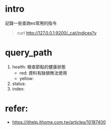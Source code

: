 # intro
記錄一些查詢es常用的指令
> curl http://127.0.0.1:9200/_cat/indices?v

# query_path
1. health: 檢查節點的健康狀態
	- red: 資料有缺損無法使用
	- yellow: 
2. status: 
3. index: 


# refer:
- https://ithelp.ithome.com.tw/articles/10187400
